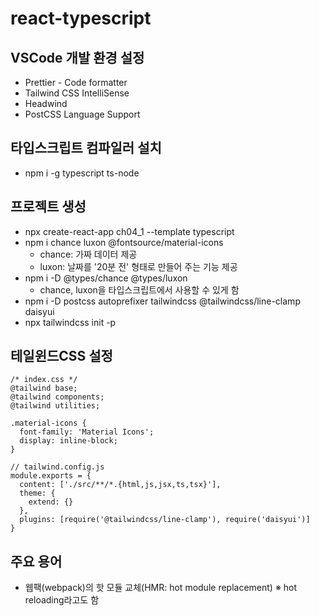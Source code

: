 # react-typescript
## VSCode 개발 환경 설정
+ Prettier - Code formatter
+ Tailwind CSS IntelliSense
+ Headwind
+ PostCSS Language Support

## 타입스크립트 컴파일러 설치
+ npm i -g typescript ts-node

## 프로젝트 생성
+ npx create-react-app ch04_1 --template typescript
+ npm i chance luxon @fontsource/material-icons
  + chance: 가짜 데이터 제공
  + luxon: 날짜를 '20분 전' 형태로 만들어 주는 기능 제공
+ npm i -D @types/chance @types/luxon
  + chance, luxon을 타입스크립트에서 사용할 수 있게 함
+ npm i -D postcss autoprefixer tailwindcss @tailwindcss/line-clamp daisyui
+ npx tailwindcss init -p

## 테일윈드CSS 설정
```
/* index.css */
@tailwind base;
@tailwind components;
@tailwind utilities;

.material-icons {
  font-family: 'Material Icons';
  display: inline-block;
}
```
```
// tailwind.config.js
module.exports = {
  content: ['./src/**/*.{html,js,jsx,ts,tsx}'],
  theme: {
    extend: {}
  },
  plugins: [require('@tailwindcss/line-clamp'), require('daisyui')]
}
```

## 주요 용어
+ 웹팩(webpack)의 핫 모듈 교체(HMR: hot module replacement) ※ hot reloading라고도 함
